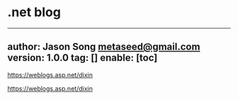 # .net blog
---
author: Jason Song <metaseed@gmail.com>
version: 1.0.0
tag: []
enable: [toc]
---
https://weblogs.asp.net/dixin


https://weblogs.asp.net/dixin